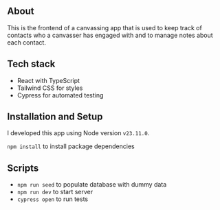 ## About

This is the frontend of a canvassing app that is used to keep track of contacts who a canvasser has engaged with and to manage notes about each contact.

## Tech stack

- React with TypeScript
- Tailwind CSS for styles
- Cypress for automated testing

## Installation and Setup

I developed this app using Node version `v23.11.0`.

`npm install` to install package dependencies

## Scripts

- `npm run seed` to populate database with dummy data
- `npm run dev` to start server
- `cypress open` to run tests
